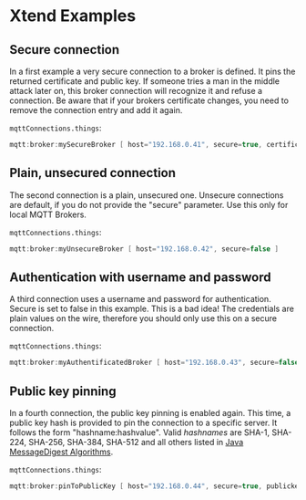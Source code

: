 # Xtend Examples

## Secure connection

In a first example a very secure connection to a broker is defined. It pins the returned certificate and public key.
If someone tries a man in the middle attack later on, this broker connection will recognize it and refuse a connection.
Be aware that if your brokers certificate changes, you need to remove the connection entry and add it again.

`mqttConnections.things`:

```java
mqtt:broker:mySecureBroker [ host="192.168.0.41", secure=true, certificatepin=true, publickeypin=true ]
```

## Plain, unsecured connection

The second connection is a plain, unsecured one. Unsecure connections are default, if you do not provide the "secure" parameter. Use this only for local MQTT Brokers.

`mqttConnections.things`:

```java
mqtt:broker:myUnsecureBroker [ host="192.168.0.42", secure=false ]
```

## Authentication with username and password

A third connection uses a username and password for authentication.
Secure is set to false in this example. This is a bad idea!
The credentials are plain values on the wire, therefore you should only use this on a secure connection.

`mqttConnections.things`:

```java
mqtt:broker:myAuthentificatedBroker [ host="192.168.0.43", secure=false, username="user", password="password" ]
```

## Public key pinning

In a fourth connection, the public key pinning is enabled again.
This time, a public key hash is provided to pin the connection to a specific server.
It follows the form "hashname:hashvalue". Valid _hashnames_ are SHA-1, SHA-224, SHA-256, SHA-384, SHA-512 and all others listed
in [Java MessageDigest Algorithms](https://docs.oracle.com/en/java/javase/17/docs/specs/security/standard-names.html#messagedigest-algorithms).

`mqttConnections.things`:

```java
mqtt:broker:pinToPublicKey [ host="192.168.0.44", secure=true, publickeypin=true, publickey="SHA-256:9a6f30e67ae9723579da2575c35daf7da3b370b04ac0bde031f5e1f5e4617eb8" ]
```


